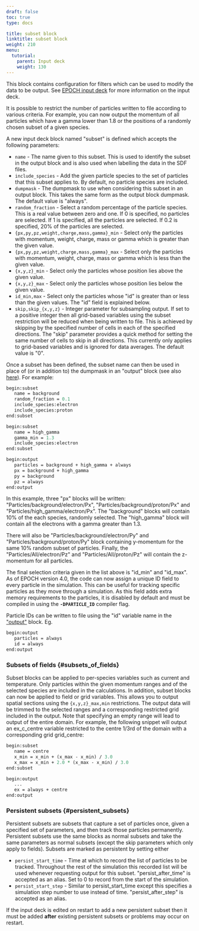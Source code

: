 ```yaml
---
draft: false
toc: true
type: docs

title: subset block
linktitle: subset block
weight: 210
menu:
  tutorial:
    parent: Input deck
    weight: 130
---
```


This block contains configuration for filters which can be used to
modify the data to be output. See [EPOCH input
deck][Input_deck] for more information on the input
deck.

It is possible to restrict the number of particles written to file
according to various criteria. For example, you can now output the
momentum of all particles which have a gamma lower than 1.8 or the
positions of a randomly chosen subset of a given species.

A new input deck block named "subset" is defined which accepts the
following parameters:
- `name` - The name given to this subset. This is used to
identify the subset in the output block and is also used when labelling
the data in the SDF files.
- `include_species` - Add the given particle species to the
set of particles that this subset applies to. By default, no particle
species are included.
- `dumpmask` - The dumpmask to use when considering this
subset in an output block. This takes the same form as the output block
dumpmask. The default value is "always".
- `random_fraction` - Select a random percentage of the
particle species. This is a real value between zero and one. If 0 is
specified, no particles are selected. If 1 is specified, all the
particles are selected. If 0.2 is specified, 20% of the particles are
selected.
- `{px,py,pz,weight,charge,mass,gamma}_min` - Select only
the particles with momentum, weight, charge, mass or gamma which is
greater than the given value.
- `{px,py,pz,weight,charge,mass,gamma}_max` - Select only
the particles with momentum, weight, charge, mass or gamma which is less
than the given value.
- `{x,y,z}_min` - Select only the particles whose position
lies above the given value.
- `{x,y,z}_max` - Select only the particles whose position
lies below the given value.
- `id_min,max` - Select only the particles whose "id" is
greater than or less than the given values. The "id" field is explained
below.
- `skip,skip_{x,y,z}` - Integer parameter for subsampling
output. If set to a positive integer then all grid-based variables using
the subset restriction will be reduced when being written to file. This
is achieved by skipping by the specified number of cells in each of the
specified directions. The "skip" parameter provides a quick method for
setting the same number of cells to skip in all directions. This
currently only applies to grid-based variables and is ignored for data
averages. The default value is "0".

Once a subset has been defined, the subset name can then be used in
place of (or in addition to) the dumpmask in an "output" block (see also
[here][Input_deck_output_block__dumpmask]). For example:

```perl
begin:subset
   name = background
   random_fraction = 0.1
   include_species:electron
   include_species:proton
end:subset

begin:subset
   name = high_gamma
   gamma_min = 1.3
   include_species:electron
end:subset

begin:output
   particles = background + high_gamma + always
   px = background + high_gamma
   py = background
   pz = always
end:output
```

In this example, three "px" blocks will be written:
"Particles/background/electron/Px", "Particles/background/proton/Px" and
"Particles/high_gamma/electron/Px". The "background" blocks will
contain 10% of the each species, randomly selected. The "high_gamma"
block will contain all the electrons with a gamma greater than 1.3.

There will also be "Particles/background/electron/Py" and
"Particles/background/proton/Py" block containing y-momentum for the
same 10% random subset of particles. Finally, the
"Particles/All/electron/Pz" and "Particles/All/proton/Pz" will contain
the z-momentum for all particles.

The final selection criteria given in the list above is "id_min" and
"id_max". As of EPOCH version 4.0, the code can now assign a unique ID
field to every particle in the simulation. This can be useful for
tracking specific particles as they move through a simulation. As this
field adds extra memory requirements to the particles, it is disabled by
default and must be compiled in using the **`-DPARTICLE_ID`** compiler
flag.

Particle IDs can be written to file using the "id" variable name in the
["output"][Input_deck_output_block] block. Eg.

```perl
begin:output
   particles = always
   id = always
end:output
```

### Subsets of fields {#subsets_of_fields}

Subset blocks can be applied to per-species variables such as current
and temperature. Only particles within the given momentum ranges and of
the selected species are included in the calculations. In addition,
subset blocks can now be applied to field or grid variables. This allows
you to output spatial sections using the `{x,y,z}_max,min`
restrictions. The output data will be trimmed to the selected ranges and
a corresponding restricted grid included in the output. Note that
specifying an empty range will lead to output of the entire domain. For
example, the following snippet will output an ex_c_centre variable
restricted to the centre 1/3rd of the domain with a corresponding grid
grid_centre:

```perl
begin:subset
   name = centre
   x_min = x_min + (x_max - x_min) / 3.0
   x_max = x_min + 2.0 * (x_max - x_min) / 3.0
end:subset

begin:output 
   ...
   ex = always + centre
end:output
```

### Persistent subsets {#persistent_subsets}

Persistent subsets are subsets that capture a set of particles once,
given a specified set of parameters, and then track those particles
permanently. Persistent subsets use the same blocks as normal subsets
and take the same parameters as normal subsets (except the skip
parameters which only apply to fields). Subsets are marked as persistent
by setting either

-   `persist_start_time` - Time at which to record the list
    of particles to be tracked. Throughout the rest of the simulation
    this recorded list will be used whenever requesting output for this
    subset. "persist_after_time" is accepted as an alias. Set to 0
    to record from the start of the simulation.
-   `persist_start_step` - Similar to persist_start_time
    except this specifies a simulation step number to use instead of
    time. "persist_after_step" is accepted as an alias.

If the input deck is edited on restart to add a new persistent subset
then it must be added **after** existing persistent subsets or problems
may occur on restart.


<!-- ########################  Cross references  ######################## -->


[Acknowledging_EPOCH]: /tutorial/acknowledging_epoch
[Basic_examples]: /tutorial/basic_examples
[Basic_examples__focussing_a_gaussian_beam]: /tutorial/basic_examples/#focussing_a_gaussian_beam
[Binary_files]: /tutorial/binary_files
[Calculable_particle_properties]: /tutorial/calculable_particle_properties
[Compiler_Flags]: /tutorial/compiler_flags
[Compiling]: /tutorial/compiling
[FAQ]: /tutorial/faq
[FAQ__how_do_i_obtain_the_code]: /tutorial/faq/#how_do_i_obtain_the_code
[Input_deck]: /tutorial/input_deck
[Input_deck_adf]: /tutorial/input_deck_adf
[Input_deck_boundaries]: /tutorial/input_deck_boundaries
[Input_deck_boundaries__cpml_boundary_conditions]: /tutorial/input_deck_boundaries/#cpml_boundary_conditions
[Input_deck_boundaries__thermal_boundary_conditions]: /tutorial/input_deck_boundaries/#thermal_boundary_conditions
[Input_deck_collisions]: /tutorial/input_deck_collisions
[Input_deck_constant]: /tutorial/input_deck_constant
[Input_deck_control]: /tutorial/input_deck_control
[Input_deck_control__basics]: /tutorial/input_deck_control/#basics
[Input_deck_control__maxwell_solvers]: /tutorial/input_deck_control/#maxwell_solvers
[Input_deck_control__requesting_output_dumps_at_run_time]: /tutorial/input_deck_control/#requesting_output_dumps_at_run_time
[Input_deck_control__stencil_block]: /tutorial/input_deck_control/#stencil_block
[Input_deck_control__strided_current_filtering]: /tutorial/input_deck_control/#strided_current_filtering
[Input_deck_dist_fn]: /tutorial/input_deck_dist_fn
[Input_deck_fields]: /tutorial/input_deck_fields
[Input_deck_injector]: /tutorial/input_deck_injector
[Input_deck_injector__keys]: /tutorial/input_deck_injector/#keys
[Input_deck_laser]: /tutorial/input_deck_laser
[Input_deck_operator]: /tutorial/input_deck_operator
[Input_deck_output__directives]: /tutorial/input_deck_output/#directives
[Input_deck_output_block]: /tutorial/input_deck_output_block
[Input_deck_output_block__derived_variables]: /tutorial/input_deck_output_block/#derived_variables
[Input_deck_output_block__directives]: /tutorial/input_deck_output_block/#directives
[Input_deck_output_block__dumpmask]: /tutorial/input_deck_output_block/#dumpmask
[Input_deck_output_block__multiple_output_blocks]: /tutorial/input_deck_output_block/#multiple_output_blocks
[Input_deck_output_block__particle_variables]: /tutorial/input_deck_output_block/#particle_variables
[Input_deck_output_block__single-precision_output]: /tutorial/input_deck_output_block/#single-precision_output
[Input_deck_output_global]: /tutorial/input_deck_output_global
[Input_deck_particle_file]: /tutorial/input_deck_particle_file
[Input_deck_probe]: /tutorial/input_deck_probe
[Input_deck_qed]: /tutorial/input_deck_qed
[Input_deck_species]: /tutorial/input_deck_species
[Input_deck_species__arbitrary_distribution_functions]: /tutorial/input_deck_species/#arbitrary_distribution_functions
[Input_deck_species__ionisation]: /tutorial/input_deck_species/#ionisation
[Input_deck_species__maxwell_juttner_distributions]: /tutorial/input_deck_species/#maxwell_juttner_distributions
[Input_deck_species__particle_migration_between_species]: /tutorial/input_deck_species/#particle_migration_between_species
[Input_deck_species__species_boundary_conditions]: /tutorial/input_deck_species/#species_boundary_conditions
[Input_deck_subset]: /tutorial/input_deck_subset
[Input_deck_window]: /tutorial/input_deck_window
[Landing]: /tutorial/landing
[Landing_Page]: /tutorial/landing_page
[Libraries]: /tutorial/libraries
[Links]: /tutorial/links
[Maths_parser__functions]: /tutorial/maths_parser/#functions
[Non-thermal_initial_conditions]: /tutorial/non-thermal_initial_conditions
[Previous_versions]: /tutorial/previous_versions
[Python]: /tutorial/python
[Running]: /tutorial/running
[SDF_Landing_Page]: /tutorial/sdf_landing_page
[Structure]: /tutorial/structure
[Using_EPOCH_in_practice]: /tutorial/using_epoch_in_practice
[Using_EPOCH_in_practice__manually_overriding_particle_parameters_set_by_the_autoloader]: /tutorial/using_epoch_in_practice/#manually_overriding_particle_parameters_set_by_the_autoloader
[Using_EPOCH_in_practice__parameterising_input_decks]: /tutorial/using_epoch_in_practice/#parameterising_input_decks
[Using_delta_f]: /tutorial/using_delta_f
[Visualising_SDF_files_with_IDL_or_GDL]: /tutorial/visualising_sdf_files_with_idl_or_gdl
[Visualising_SDF_files_with_LLNL_VisIt]: /tutorial/visualising_sdf_files_with_llnl_visit
[Workshop_examples]: /tutorial/workshop_examples
[Workshop_examples__a_2d_laser]: /tutorial/workshop_examples/#a_2d_laser
[Workshop_examples__a_basic_em-field_simulation]: /tutorial/workshop_examples/#a_basic_em-field_simulation
[Workshop_examples__getting_the_example_decks_for_this_workshop]: /tutorial/workshop_examples/#getting_the_example_decks_for_this_workshop
[Workshop_examples__specifying_particle_species]: /tutorial/workshop_examples/#specifying_particle_species
[Workshop_examples_continued]: /tutorial/workshop_examples_continued
